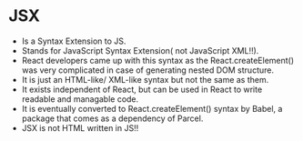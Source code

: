 # JSX
- Is a Syntax Extension to JS.
- Stands for JavaScript Syntax Extension( not JavaScript XML!!).
- React developers came up with this syntax as the React.createElement() was very complicated in case of generating nested DOM structure.
- It is just an HTML-like/ XML-like syntax but not the same as them.
- It exists independent of React, but can be used in React to write readable and managable code.
- It is eventually converted to React.createElement() syntax by Babel, a package that comes as a dependency of Parcel.
- JSX is not HTML written in JS!!
